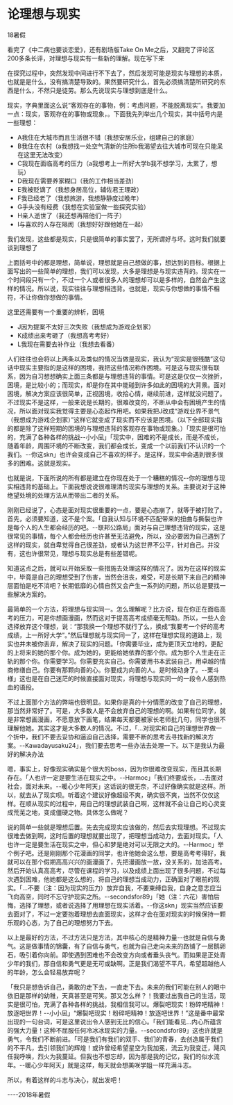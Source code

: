 # 论理想与现实

18暑假

看完了《中二病也要谈恋爱》，还有剧场版Take On Me之后，又翻完了评论区200多条长评，对理想与现实有一些新的理解。现在写下来

在探究过程中，突然发现中间进行不下去了，然后发现可能是现实与理想的本质，也就是是什么，没有搞清楚导致的。果然要研究什么，首先必须搞清楚所研究的东西是什么，不然只是徒劳。那么先说现实与理想到底是什么。

现实，字典里面这么说“客观存在的事物，例：考虑问题，不能脱离现实”。我要加一点：现实，客观存在的事物或现象，。下面我先列举出几个现实，其中括号内是一些理想：

- A我住在大城市而且生活很不错（我想安居乐业，组建自己的家庭）
- B我住在农村（a我想找一处空气清新的住所b我渴望去往大城市可现在只能呆在这里无法改变）
- C我现在面临高考的压力（a我想考上一所好大学b我不想学习，太累了，想玩）
- D我现在需要养家糊口（我的工作相当差劲）
- E我被贬谪了（我想身居高位，辅佐君王理政）
- F我已经老了（我想旅游，我想静静度过晚年）
- G手头没有经费（我想在实验室做一些探究实验）
- H亲人逝世了（我还想再陪他们一阵子）
- I与喜欢的人存在隔阂（我想好好跟他她在一起）

我们发现，这些都是现实，只是很简单的事实罢了，无所谓好与坏。这时我们就要谈到理想了

上面括号中的都是理想，简单说，理想就是自己想做的事，想达到的目标。根据上面写出的一些简单的理想，我们可以发现，大多是理想是与现实违背的。现实在一个时间段只有一个，不过一个人或者很多人的理想却可以是多样的，自然会产生这样的情况。所以说，现实往往与理想相违背。也就是，现实与你想做的事情不相符，不让你做你想做的事情。

这里还需要有一个重要的辨析，困境

- J因为提案不太好三次失败（我想成为游戏企划家）
- K成绩出来考砸了（我想高考考好）
- L我现在需要去补作业（我想去看番）

人们往往也会将以上两条以及类似的情况当做是现实，我认为“现实是很残酷”这句话中现实主要指的是这样的困境，我把这些情况称作困境。可是这与现实很有联系，因为自习想想确实上面三条都是与理想违背的事情。可是这是仅仅一次挫折，困境，是比较小的；而现实，却是你在其中能碰到许多如此的困境的大背景。面对困境，解决方案应该很简单，正视困境，收拾心情，继续前进，这样就没问题了。不过现实不是这样，一般来说是长期的，很难改变的，不断从中会有困境产生的情况，所以面对现实我觉得主要是心态起作用吧。如果我把J改成“游戏业界不景气（我想成为游戏企划家）”这样它就变成了现实而不应该是困境。（以下全部现实指的都是除了这样短期的困境的与理想违背的客观存在事物或现象。）「现实是很可怕的，充满了各种各样的挑战--小小凨」「现实中，困难的不是成长，而是不成长，随着年龄，周围环境的不断改变，我们都会成长，变成一个以前我们不认识的一个我们。--你这skn」也许会变成自己不喜欢的样子。是这样，现实中会遇到很多很多的困难。这就是现实。

也就是说，下面所说的所有都是建立在你现在处于一个糟糕的情况--你的理想与现实相违背的基础上。下面我想说说很难理清的现实与理想的关系。主要说对于这种绝望处境的处理方法从而带出二者的关系。

刚刚已经说了，心态是面对现实很重要的一点，要是心态崩了，就等于被打败了。首先，必须要知道，这不是个案。「自我认知与环境不匹配带来的扭曲与撕裂也许是每个人的人生都会经历的吧。--联邦公路局」面对与自己理想违背的现实，这是很常见的事情，每个人都会经历也许甚至无法避免，所以，没必要因为自己遇到了这样的现实，就自卑觉得自己很差劲，或者认为这世界不公平，针对自己。并没有，这也许很常见，理想与现实总是有些差错呢。

知道这点之后，就可以开始采取一些措施去处理这样的情况了。因为在这样的现实中，毕竟是自己的理想受到了伤害，当然会沮丧，难受，可是长期下来自己的精神层面怕是吃不消吧？长期低靡的心情自然又会产生一系列的问题，所以总是要找一些解决方案的。

最简单的一个方法，将理想与现实同一。怎么理解呢？比方说，现在你正在面临高考的压力，可是你想画漫画，然而这对于提高高考成绩毫无帮助。所以，一些人会选择放弃这个理想，说：“那我换一个理想不就行了么，换成“我要考一个好的高考成绩，上一所好大学”。”然后理想就与现实同一了，这样在理想实现的道路上，现实也并未被你丢弃，解决了现实的问题。「你需要毕业，成为更顶天立地的，更配的上将来的她的那个你。成为她的，更能给她依靠的那个你。成为那个人生走在正轨的那个你。你需要学习。你需要充实自己。你需要用书本武装自己，用卓越的情商修缮自己。你要有那颗向善的心。你要成为向善的人。是时候动身了。--栗斗様」这也是在自己迷茫的时候直接面对现实，将理想与现实同一的一段令人感到热血的语段。

不过上面那个方法的弊端也很明显。如果你是真的十分情愿的改变了自己的理想，那当然非常好了。可是，大多数人是不会放弃自己的理想的啊。如果有位同学，就是非常想画漫画，不愿意放下画笔，结果每天都要被家长老师批几句，同学也很不理解他她。其实这才是大多数人的情况。不过，「...对现实和自己的理想世界做一个折中，我们不要去妥协和逼迫自己选择，需要不断的思考去寻找新的解决方案。--Kawadayusaku24」，我们要去思考一些办法去处理一下。以下是我认为最好的解决办法

嗯，事实上，好像现实确实是个很大的boss，因为你很难改变现实，而且其长期存在。「人也许一定是要生活在现实之中。--Harmoc」「我们终要成长，...去面对社会，面对未来。--暖心少年阿天」这话说的很无奈，不过好像确实就是这样。所以，就去从了现实呗。听着这个建议好像超级不爽，确实很不爽，当然不仅仅这样。在顺从现实的过程中，用自己的理想武装自己啊，这样就不会让自己的心灵变成荒芜之地，变成僵硬之物。具体怎么做呢？

说的简单一些就是理想后置。先去完成现实应该做的，然后去实现理想。不过现实很难去做到啊，这时后置的理想就要出现了，把理想当成动力，去面对现实。「人也许一定是要生活在现实之中，但心和梦是绝对可以无限之大的。--Harmoc」举个例子吧。还是刚刚那个花漫画的同学，也许他她会这么想，要是高考考得好，我就可以在那个假期高高兴兴的画漫画了，先把漫画放一放，没关系的，加油高考。然后开始认真高高考，尽管在课程的学习，以及成绩上面出现了很多问题，不过每次遇到困难，他她都是这么想的，将自己的理想当成动力，正确面对了眼前的现实。「...不要（注：因为现实的压力）放弃自我，不要束缚自我，自身之意志应当飞向高空，同时不忘守护现实之所。--secondsfor89」「她（注：六花）害怕后悔，选择了理想，或者说选择了用理想在现实活着。--你这skn」现实当然应该要去面对了，不过一定要抱着理想去直面现实，这样才会在面对现实的时候保持一颗乐观的心态，为了自己的理想努力下去。

以上是最好的方法，不过方法只是方法，其中核心的是精神力量--也就是自信与勇气。这是做事情的锦囊，有了自信与勇气，也就为自己走向未来的路铺了一层鹅卵石，吸引着你向前。即使遇到困难也不会改变方向或者垂头丧气。而如果是正处青少年的我们，那自信和勇气更是无可或缺啊。正是我们渴望不平凡，希望超越他人的年龄，怎么会轻易放弃呢？

「我只是想告诉自己，勇敢的走下去，一直走下去。未来的我们可能在别人的眼中依旧是那样的幼稚，天真甚至是可笑。那又怎么样？！我要过出我自己的生活，现实是很可怕，充满了各种各样的挑战，我相信我可以。爆裂吧现实！粉碎吧精神！放逐吧世界！--小小凨」“爆裂吧现实！粉碎吧精神！放逐吧世界！”这是番中最常出现的一句台词，可是这里说出令人感到无比的信心。「我们能看见...内心所蕴含的强大力量！这种不屈服任何冷冰冰现实的力量。--secondsfor89」这也许就是勇气，令我们不断前进。「可是我们有我们的双手、我们的青春，去创造属于我们的不平凡，去引领我们的辉煌！或许曾经希望星空为我加冕，流云为我变迁，飓风任我呼唤，烈火为我蔓延。但我也不想忘却，因为那是我的记忆，我们的似水流年。--暖心少年阿天」就是这样，每天就会想美咲学姐一样充满斗志。

所以，有着这样的斗志与决心，就出发吧！

----2018年暑假
